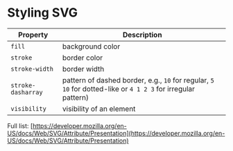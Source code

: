 # Styling SVG

| Property | Description |
|----|----|
| `fill` | background color |
| `stroke` | border color |
| `stroke-width` | border width |
| `stroke-dasharray` | pattern of dashed border, e.g., `10` for regular, `5 10` for dotted-like or `4 1 2 3` for irregular pattern) |
| `visibility` | visibility of an element |

Full list: [https://developer.mozilla.org/en-US/docs/Web/SVG/Attribute/Presentation](https://developer.mozilla.org/en-US/docs/Web/SVG/Attribute/Presentation)